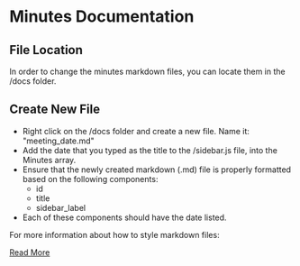 # Minutes Documentation

## File Location
In order to change the minutes markdown files, you can locate them in the /docs folder. 

## Create New File
- Right click on the /docs folder and create a new file. Name it: "meeting_date.md"
- Add the date that you typed as the title to the /sidebar.js file, into the Minutes array. 
- Ensure that the newly created markdown (.md) file is properly formatted based on the following components:
    - id
    - title
    - sidebar_label
- Each of these components should have the date listed. 

For more information about how to style markdown files: 
    
[Read More](https://www.markdownguide.org/basic-syntax/)